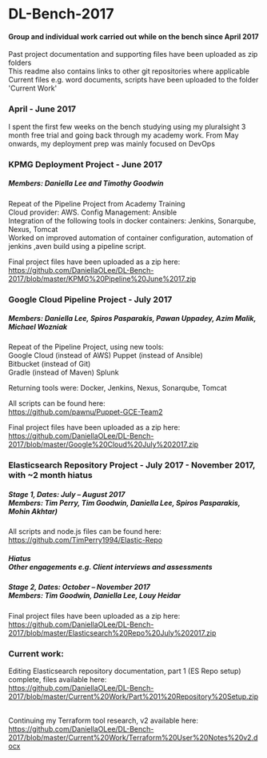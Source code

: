 # DL-Bench-2017
#### Group and individual work carried out while on the bench since April 2017

Past project documentation and supporting files have been uploaded as zip folders
<br> This readme also contains links to other git repositories where applicable
<br> Current files e.g. word documents, scripts have been uploaded to the folder 'Current Work'

### April - June 2017
I spent the first few weeks on the bench studying using my pluralsight 3 month free trial and going back through my academy work.
From May onwards, my deployment prep was mainly focused on DevOps

### KPMG Deployment Project - June 2017
##### Members: Daniella Lee and Timothy Goodwin

Repeat of the Pipeline Project from Academy Training
<br> Cloud provider: AWS. Config Management: Ansible
<br> Integration of the following tools in docker containers: Jenkins, Sonarqube, Nexus, Tomcat
<br> Worked on improved automation of container configuration, automation of jenkins ,aven build using a pipeline script.

Final project files have been uploaded as a zip here:
<br>https://github.com/DaniellaOLee/DL-Bench-2017/blob/master/KPMG%20Pipeline%20June%2017.zip

### Google Cloud Pipeline Project - July 2017
##### Members: Daniella Lee, Spiros Pasparakis, Pawan Uppadey, Azim Malik, Michael Wozniak

Repeat of the Pipeline Project, using new tools:
<br>Google Cloud (instead of AWS) Puppet (instead of Ansible)
<br>Bitbucket (instead of Git)
<br>Gradle (instead of Maven) Splunk

Returning tools were: Docker, Jenkins, Nexus, Sonarqube, Tomcat

All scripts can be found here:
<br>https://github.com/pawnu/Puppet-GCE-Team2

Final project files have been uploaded as a zip here:
<br>https://github.com/DaniellaOLee/DL-Bench-2017/blob/master/Google%20Cloud%20July%202017.zip

### Elasticsearch Repository Project - July 2017 - November 2017, with ~2 month hiatus

##### Stage 1, Dates: July – August 2017 <br>Members: Tim Perry, Tim Goodwin, Daniella Lee, Spiros Pasparakis, Mohin Akhtar)

All scripts and node.js files can be found here:
<br>https://github.com/TimPerry1994/Elastic-Repo

##### Hiatus <br>Other engagements e.g. Client interviews and assessments

##### Stage 2, Dates: October – November 2017 <br>Members: Tim Goodwin, Daniella Lee, Louy Heidar

Final project files have been uploaded as a zip here:
<br>https://github.com/DaniellaOLee/DL-Bench-2017/blob/master/Elasticsearch%20Repo%20July%202017.zip

### Current work:
Editing Elasticsearch repository documentation, part 1 (ES Repo setup) complete, files available here:
<br>https://github.com/DaniellaOLee/DL-Bench-2017/blob/master/Current%20Work/Part%201%20Repository%20Setup.zip

<br>Continuing my Terraform tool research, v2 available here:
<br>https://github.com/DaniellaOLee/DL-Bench-2017/blob/master/Current%20Work/Terraform%20User%20Notes%20v2.docx


